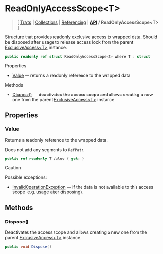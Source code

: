 # ReadOnlyAccessScope\<T\>

> \[ [Traits](../traits.md)
> \| [Collections](../collections.md)
> \| [Referencing](../borrow-checker-at-home.md)
> \| **[API](index.g.md) / ReadOnlyAccessScope\<T\>**
> \]

Structure that provides readonly exclusive access to wrapped data.
Should be disposed after usage to release access lock from the parent [ExclusiveAccess\<T\>](T.ExclusiveAccess-1.g.md) instance.

```csharp
public readonly ref struct ReadOnlyAccessScope<T> where T : struct
```

Properties
- [Value](#value) — returns a readonly reference to the wrapped data

Methods
- [Dispose\(\)](#dispose) — deactivates the access scope and allows creating a new one from the parent [ExclusiveAccess\<T\>](T.ExclusiveAccess-1.g.md) instance


## Properties


### Value

Returns a readonly reference to the wrapped data.

Does not add any segments to `RefPath`.

```csharp
public ref readonly T Value { get; }
```

> [!CAUTION]
> Possible exceptions: 
> - [InvalidOperationException](https://learn.microsoft.com/en-us/dotnet/api/System.InvalidOperationException?view=netstandard-2.1) — if the data is not available to this access scope (e.g. usage after disposing).


## Methods


### Dispose\(\)

Deactivates the access scope and allows creating a new one from the parent [ExclusiveAccess\<T\>](T.ExclusiveAccess-1.g.md) instance.

```csharp
public void Dispose()
```
